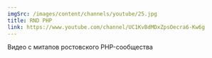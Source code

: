 ```yaml
---
imgSrc: /images/content/channels/youtube/25.jpg
title: RND PHP
link: https://www.youtube.com/channel/UC1KvBdMDxZpsOecra6-Kw6g
---
```


Видео с митапов ростовского PHP-сообщества
